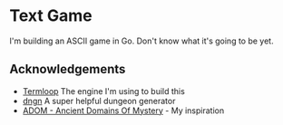 # Text Game

I'm building an ASCII game in Go. Don't know what it's going to be yet.



## Acknowledgements

* [Termloop](https://github.com/JoelOtter/termloop) The engine I'm using to build this
* [dngn](https://github.com/SolarLune/dngn) A super helpful dungeon generator
* [ADOM - Ancient Domains Of Mystery](https://www.adom.de/home/index.html) - My inspiration
